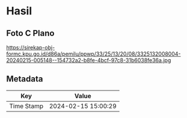 # Hasil

## Foto C Plano

https://sirekap-obj-formc.kpu.go.id/d86a/pemilu/ppwp/33/25/13/20/08/3325132008004-20240215-005148--154732a2-b8fe-4bcf-97c8-31b6038fe36a.jpg


## Metadata

| Key        | Value               |
| ---------- | ------------------- |
| Time Stamp | 2024-02-15 15:00:29 |



